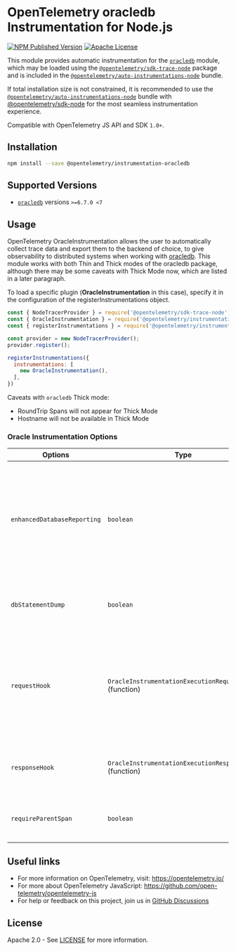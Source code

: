 # OpenTelemetry oracledb Instrumentation for Node.js

[![NPM Published Version][npm-img]][npm-url]
[![Apache License][license-image]][license-image]

This module provides automatic instrumentation for the [`oracledb`](https://www.npmjs.com/package/oracledb) module, which may be loaded using the [`@opentelemetry/sdk-trace-node`](https://github.com/open-telemetry/opentelemetry-js/tree/main/packages/opentelemetry-sdk-trace-node) package and is included in the [`@opentelemetry/auto-instrumentations-node`](https://www.npmjs.com/package/@opentelemetry/auto-instrumentations-node) bundle.

If total installation size is not constrained, it is recommended to use the [`@opentelemetry/auto-instrumentations-node`](https://www.npmjs.com/package/@opentelemetry/auto-instrumentations-node) bundle with [@opentelemetry/sdk-node](`https://www.npmjs.com/package/@opentelemetry/sdk-node`) for the most seamless instrumentation experience.

Compatible with OpenTelemetry JS API and SDK `1.0+`.

## Installation

```bash
npm install --save @opentelemetry/instrumentation-oracledb
```

## Supported Versions

- [`oracledb`](https://www.npmjs.com/package/oracledb) versions `>=6.7.0 <7`

## Usage

OpenTelemetry OracleInstrumentation allows the user to automatically collect trace data and export them to the backend of choice, to give observability to distributed systems when working with [oracledb](https://www.npmjs.com/package/oracledb). This module works with both Thin and Thick modes of the oracledb
package, although there may be some caveats with Thick Mode now, which are listed in a later paragraph.

To load a specific plugin (**OracleInstrumentation** in this case), specify it in the configuration of the registerInstrumentations object.

```js
const { NodeTracerProvider } = require('@opentelemetry/sdk-trace-node');
const { OracleInstrumentation } = require('@opentelemetry/instrumentation-oracledb');
const { registerInstrumentations } = require('@opentelemetry/instrumentation');

const provider = new NodeTracerProvider();
provider.register();

registerInstrumentations({
  instrumentations: [
    new OracleInstrumentation(),
  ],
})
```

Caveats with  ``oracledb`` Thick mode:

- RoundTrip Spans will not appear for Thick Mode
- Hostname will not be available in Thick Mode

### Oracle Instrumentation Options

| Options | Type | Default | Description |
| ------- | ---- | --------| ----------- |
| `enhancedDatabaseReporting` | `boolean` | `false` | If true, additional details about the sql statement's bind values will be attached to the spans generated to represent the database operations |
| `dbStatementDump` | `boolean` | `false` | If true, ``db.statement`` will contain the sql string in the spans generated |
| `requestHook` | `OracleInstrumentationExecutionRequestHook` (function) | | Function for adding custom span attributes using information about the data for the sql statement being executed |
| `responseHook` | `OracleInstrumentationExecutionResponseHook` (function) | | Function for adding custom span attributes from the db response |
| `requireParentSpan` | `boolean` | `false` | If true, requires a parent span to create new spans |

## Useful links

- For more information on OpenTelemetry, visit: <https://opentelemetry.io/>
- For more about OpenTelemetry JavaScript: <https://github.com/open-telemetry/opentelemetry-js>
- For help or feedback on this project, join us in [GitHub Discussions][discussions-url]

## License

Apache 2.0 - See [LICENSE][license-url] for more information.

[discussions-url]: https://github.com/open-telemetry/opentelemetry-js/discussions
[license-url]: https://github.com/open-telemetry/opentelemetry-js-contrib/blob/main/LICENSE
[license-image]: https://img.shields.io/badge/license-Apache_2.0-green.svg?style=flat
[npm-url]: https://www.npmjs.com/package/@opentelemetry/instrumentation-oracledb
[npm-img]: https://badge.fury.io/js/%40opentelemetry%2Finstrumentation-oracledb.svg
